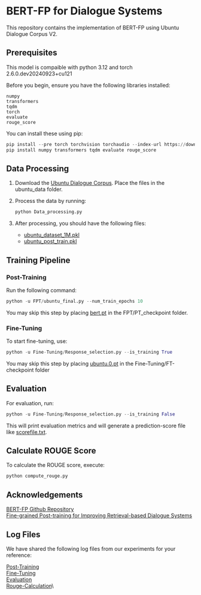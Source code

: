 # BERT-FP for Dialogue Systems

This repository contains the implementation of BERT-FP using Ubuntu Dialogue Corpus V2.

## Prerequisites
This model is compaible with python 3.12 and torch 2.6.0.dev20240923+cu121

Before you begin, ensure you have the following libraries installed:

```
numpy
transformers
tqdm
torch
evaluate
rouge_score
```

You can install these using pip:

```python
pip install --pre torch torchvision torchaudio --index-url https://download.pytorch.org/whl/nightly/cu121 
pip install numpy transformers tqdm evaluate rouge_score
```

## Data Processing

1. Download the [Ubuntu Dialogue Corpus](https://drive.google.com/drive/folders/1cm1v3njWPxG5-XhEUpGH25TMncaPR7OM?usp=sharing). Place the files in the ubuntu_data folder.

2. Process the data by running:

   ```python
   python Data_processing.py
   ```

3. After processing, you should have the following files:
   - [ubuntu_dataset_1M.pkl](https://drive.google.com/file/d/1wXU8-WdsWKqHY_wvJtdSCuju1RtBUB7y/view?usp=sharing)
   - [ubuntu_post_train.pkl](https://drive.google.com/file/d/1bhDVLQKQY_fViqFE7D8qiFDSN8vYU4GO/view?usp=sharing)

## Training Pipeline

### Post-Training

Run the following command:

```python
python -u FPT/ubuntu_final.py --num_train_epochs 10
```
You may skip this step by placing [bert.pt](https://drive.google.com/file/d/1XM1oRiwMnqW8-P-IS_heUBJykqW7VEdd/view?usp=sharing) in the FPT/PT_checkpoint folder.

### Fine-Tuning

To start fine-tuning, use:

```python
python -u Fine-Tuning/Response_selection.py --is_training True
```
You may skip this step by placing [ubuntu.0.pt](https://drive.google.com/file/d/1XM1oRiwMnqW8-P-IS_heUBJykqW7VEdd/view?usp=sharing) in the Fine-Tuning/FT-checkpoint folder

## Evaluation

For evaluation, run:

```python
python -u Fine-Tuning/Response_selection.py --is_training False
```
This will print evaluation metrics and will generate a prediction-score file like [scorefile.txt](https://drive.google.com/file/d/1ByFYTJR-tInxfMGN4YGQYpxhc4Uxhirv/view?usp=sharing).

## Calculate ROUGE Score

To calculate the ROUGE score, execute:

```python
python compute_rouge.py
```

## Acknowledgements
[BERT-FP Github Repository](https://github.com/hanjanghoon/BERT_FP) \
[Fine-grained Post-training for Improving Retrieval-based Dialogue Systems](https://aclanthology.org/2021.naacl-main.122/)

## Log Files

We have shared the following log files from our experiments for your reference:

[Post-Training](https://drive.google.com/file/d/1BHGhWeeUvBA0cGId0j3X2IqhJ-gEzLuO/view?usp=sharing)\
[Fine-Tuning](https://drive.google.com/file/d/11PJbtuyTrkda20X0mAENQkiIOARRdocA/view?usp=sharing)\
[Evaluation](https://drive.google.com/file/d/10t7I-25p_CCXMqTag8pbaz5iOXyG_3Vh/view?usp=sharing)\
[Rouge-Calculation](https://drive.google.com/file/d/1qucHxmwgpKtnAHKGs0ZkT0gw3minvOEa/view?usp=sharing)\
